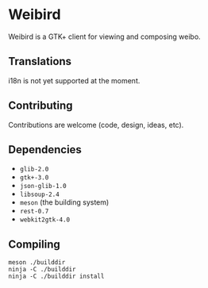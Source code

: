 # Weibird

Weibird is a GTK+ client for viewing and composing weibo.

## Translations

i18n is not yet supported at the moment.

## Contributing

Contributions are welcome (code, design, ideas, etc).

## Dependencies

* `glib-2.0`
* `gtk+-3.0`
* `json-glib-1.0`
* `libsoup-2.4`
* `meson` (the building system)
* `rest-0.7`
* `webkit2gtk-4.0`

## Compiling

```
meson ./builddir
ninja -C ./builddir
ninja -C ./builddir install
```
